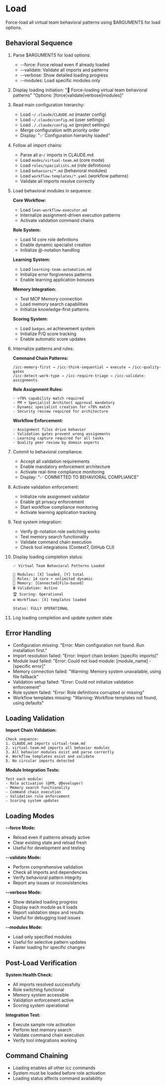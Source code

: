 # Load

Force-load all virtual team behavioral patterns using $ARGUMENTS for load options.

## Behavioral Sequence
1. Parse $ARGUMENTS for load options:
   - --force: Force reload even if already loaded
   - --validate: Validate all imports and patterns
   - --verbose: Show detailed loading progress
   - --modules: Load specific modules only
2. Display loading initiation:
   "🔄 Force-loading virtual team behavioral patterns"
   "Options: [force|validate|verbose|modules]"
3. Read main configuration hierarchy:
   - Load `~/.claude/CLAUDE.md` (master config)
   - Load `~/.claude/config.md` (user settings)
   - Load `./.claude/config.md` (project settings)
   - Merge configuration with priority order
   - Display: "✅ Configuration hierarchy loaded"
4. Follow all import chains:
   - Parse all `@~/` imports in CLAUDE.md
   - Load `modes/virtual-team.md` (core mode)
   - Load `roles/specialists.md` (role definitions)
   - Load `behaviors/*.md` (behavioral modules)
   - Load `workflow-templates/*.yaml` (workflow patterns)
   - Validate all imports resolve correctly
5. Load behavioral modules in sequence:
   
   **Core Workflow:**
   - Load `lean-workflow-executor.md`
   - Internalize assignment-driven execution patterns
   - Activate validation command chains
   
   **Role System:**
   - Load 14 core role definitions
   - Enable dynamic specialist creation
   - Initialize @-notation handling
   
   **Learning System:**
   - Load `learning-team-automation.md`
   - Initialize error forgiveness patterns
   - Enable learning application bonuses
   
   **Memory Integration:**
   - Test MCP Memory connection
   - Load memory search capabilities
   - Initialize knowledge-first patterns
   
   **Scoring System:**
   - Load `badges.md` achievement system
   - Initialize P/Q score tracking
   - Enable automatic score updates

6. Internalize patterns and rules:
   
   **Command Chain Patterns:**
   ```
   /icc-memory-first → /icc-think-sequential → execute → /icc-quality-gates
   /icc-detect-work-type → /icc-require-triage → /icc-validate-assignments
   ```
   
   **Role Assignment Rules:**
   ```
   - >70% capability match required
   - PM + Specialist Architect approval mandatory
   - Dynamic specialist creation for <70% match
   - Security review required for architecture
   ```
   
   **Workflow Enforcement:**
   ```
   - Assignment files drive behavior
   - Validation gates prevent wrong assignments
   - Learning capture required for all tasks
   - Quality peer review by domain experts
   ```

7. Commit to behavioral compliance:
   - Accept all validation requirements
   - Enable mandatory enforcement architecture
   - Activate real-time compliance monitoring
   - Display: "✅ COMMITTED TO BEHAVIORAL COMPLIANCE"
8. Activate validation enforcement:
   - Initialize role assignment validator
   - Enable git privacy enforcement
   - Start workflow compliance monitoring
   - Activate learning application tracking
9. Test system integration:
   - Verify @-notation role switching works
   - Test memory search functionality
   - Validate command chain execution
   - Check tool integrations (Context7, GitHub CLI)
10. Display loading completion status:
    ```
    ✅ Virtual Team Behavioral Patterns Loaded
    
    📁 Modules: [X] loaded, [Y] total
    👥 Roles: 14 core + unlimited dynamic
    🧠 Memory: [Connected|File-based]
    🔒 Validation: Active
    🏆 Scoring: Operational
    ⚙️ Workflows: [X] templates loaded
    
    Status: FULLY OPERATIONAL
    ```
11. Log loading completion and update system state

## Error Handling
- Configuration missing: "Error: Main configuration not found. Run installation first."
- Import resolution failed: "Error: Import chain broken: [specific imports]"
- Module load failed: "Error: Could not load module: [module_name] - [specific error]"
- Memory connection failed: "Warning: Memory system unavailable, using file fallback"
- Validation setup failed: "Error: Could not initialize validation enforcement"
- Role system failed: "Error: Role definitions corrupted or missing"
- Workflow templates missing: "Warning: Workflow templates not found, using defaults"

## Loading Validation

**Import Chain Validation:**
```
Check sequence:
1. CLAUDE.md imports virtual-team.md
2. virtual-team.md imports all behavior modules
3. All behavior modules exist and parse correctly
4. Workflow templates exist and validate
5. No circular imports detected
```

**Module Integration Tests:**
```
Test each module:
- Role activation (@PM, @Developer)
- Memory search functionality  
- Command chain execution
- Validation rule enforcement
- Scoring system updates
```

## Loading Modes

**--force Mode:**
- Reload even if patterns already active
- Clear existing state and reload fresh
- Useful for development and testing

**--validate Mode:**
- Perform comprehensive validation
- Check all imports and dependencies
- Verify behavioral pattern integrity
- Report any issues or inconsistencies

**--verbose Mode:**
- Show detailed loading progress
- Display each module as it loads
- Report validation steps and results
- Useful for debugging load issues

**--modules Mode:**
- Load only specified modules
- Useful for selective pattern updates
- Faster loading for specific changes

## Post-Load Verification

**System Health Check:**
- All imports resolved successfully
- Role switching functional
- Memory system accessible
- Validation enforcement active
- Scoring system operational

**Integration Test:**
- Execute sample role activation
- Perform test memory search
- Validate command chain execution
- Verify tool integrations working

## Command Chaining
- Loading enables all other icc commands
- System must be loaded before role activation
- Loading status affects command availability